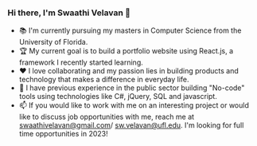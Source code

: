 ### Hi there, I'm Swaathi Velavan 👋

- :books: I'm currently pursuing my masters in Computer Science from the University of Florida.
- :trophy: My current goal is to build a portfolio website using React.js, a framework I recently started learning.
- :hearts: I love collaborating and my passion lies in building products and technology that makes a difference in everyday life. 
- :office: I have previous experience in the public sector building "No-code" tools using technologies like C#, jQuery, SQL and javascript.
- 📫 If you would like to work with me on an interesting project or would like to discuss job opportunities with me, reach me at swaathivelavan@gmail.com/ sw.velavan@ufl.edu. I'm looking for full time opportunities in 2023! 


<!--
**swaathivelavan/swaathivelavan** is a ✨ _special_ ✨ repository because its `README.md` (this file) appears on your GitHub profile.

Here are some ideas to get you started:

- 🔭 I’m currently working on ...
- 🌱 I’m currently learning ...
- 👯 I’m looking to collaborate on ...
- 🤔 I’m looking for help with ...
- 💬 Ask me about ...
- 📫 How to reach me: ...
- 😄 Pronouns: ...
- ⚡ Fun fact: ...
-->
